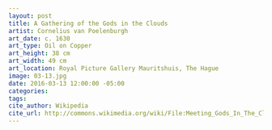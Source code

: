 ```yaml
---
layout: post
title: A Gathering of the Gods in the Clouds
artist: Cornelius van Poelenburgh
art_date: c. 1630
art_type: Oil on Copper
art_height: 38 cm
art_width: 49 cm
art_location: Royal Picture Gallery Mauritshuis, The Hague
image: 03-13.jpg
date: 2016-03-13 12:00:00 -05:00
categories:
tags:
cite_author: Wikipedia
cite_url: http://commons.wikimedia.org/wiki/File:Meeting_Gods_In_The_Clouds_by_Cornelis_van_Poelenburch.jpg
---
```


